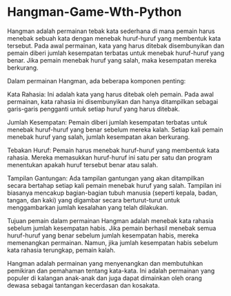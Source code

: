 # Hangman-Game-Wth-Python

Hangman adalah permainan tebak kata sederhana di mana pemain harus menebak sebuah kata dengan menebak huruf-huruf yang membentuk kata tersebut. Pada awal permainan, kata yang harus ditebak disembunyikan dan pemain diberi jumlah kesempatan terbatas untuk menebak huruf-huruf yang benar. Jika pemain menebak huruf yang salah, maka kesempatan mereka berkurang.

Dalam permainan Hangman, ada beberapa komponen penting:

Kata Rahasia: Ini adalah kata yang harus ditebak oleh pemain. Pada awal permainan, kata rahasia ini disembunyikan dan hanya ditampilkan sebagai garis-garis pengganti untuk setiap huruf yang harus ditebak.

Jumlah Kesempatan: Pemain diberi jumlah kesempatan terbatas untuk menebak huruf-huruf yang benar sebelum mereka kalah. Setiap kali pemain menebak huruf yang salah, jumlah kesempatan akan berkurang.

Tebakan Huruf: Pemain harus menebak huruf-huruf yang membentuk kata rahasia. Mereka memasukkan huruf-huruf ini satu per satu dan program menentukan apakah huruf tersebut benar atau salah.

Tampilan Gantungan: Ada tampilan gantungan yang akan ditampilkan secara bertahap setiap kali pemain menebak huruf yang salah. Tampilan ini biasanya mencakup bagian-bagian tubuh manusia (seperti kepala, badan, tangan, dan kaki) yang digambar secara berturut-turut untuk menggambarkan jumlah kesalahan yang telah dilakukan.

Tujuan pemain dalam permainan Hangman adalah menebak kata rahasia sebelum jumlah kesempatan habis. Jika pemain berhasil menebak semua huruf-huruf yang benar sebelum jumlah kesempatan habis, mereka memenangkan permainan. Namun, jika jumlah kesempatan habis sebelum kata rahasia terungkap, pemain kalah.

Hangman adalah permainan yang menyenangkan dan membutuhkan pemikiran dan pemahaman tentang kata-kata. Ini adalah permainan yang populer di kalangan anak-anak dan juga dapat dimainkan oleh orang dewasa sebagai tantangan kecerdasan dan kosakata.






